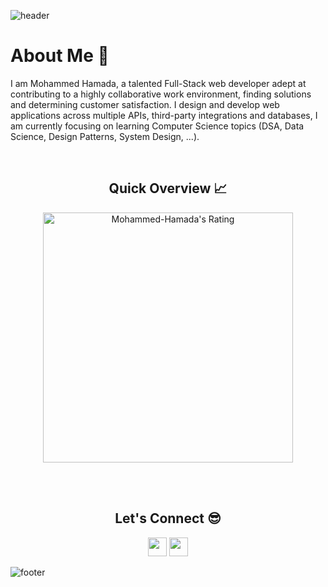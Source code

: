 ![header](https://capsule-render.vercel.app/api?type=waving&color=gradient&height=280&section=header&text=Hi%20there%20%F0%9F%91%8B&fontSize=90)

<h1>About Me 📌</h1>

I am Mohammed Hamada, a talented Full-Stack web developer adept at contributing to a highly collaborative work environment, finding solutions and determining customer satisfaction. I design and develop web applications across multiple APIs, third-party integrations and databases, I am currently focusing on learning Computer Science topics (DSA, Data Science, Design Patterns, System Design, ...).

<br />

<h2 align="center">Quick Overview 📈</h2>

<p align = "center">
  <img src = "https://github-readme-streak-stats.herokuapp.com?user=Mohammed-Hamada&count_private=true&theme=dracula&hide_border=true" alt = "Mohammed-Hamada's Rating" width = 400 >
</p>



<br /><br />
<h2 align="center">Let's Connect 😎</h2>
<p align="center">
  <a href = "mailto:mohammed3rbio@gmail.com"><img src = "https://img.shields.io/badge/Gmail-D14836?style=for-the-badge&logo=gmail&logoColor=white" height = 30></a>
  <a href = "https://www.linkedin.com/in/mohammed-hamada-169056233/"><img src = "https://img.shields.io/badge/LinkedIn-0077B5?style=for-the-badge&logo=linkedin&logoColor=white"     height = 30></a>
</p>


![footer](https://capsule-render.vercel.app/api?type=waving&color=gradient&height=150&section=footer)
